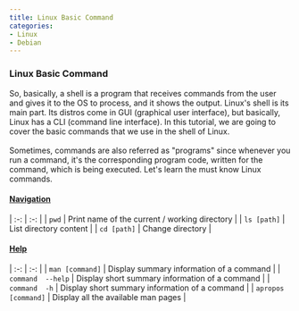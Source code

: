 ```yaml
---
title: Linux Basic Command
categories:
- Linux
- Debian
---
```


### Linux Basic Command

So, basically, a shell is a program that receives commands from the user and gives it to the OS to process, and it shows the output. Linux's shell is its main part. Its distros come in GUI (graphical user interface), but basically, Linux has a CLI (command line interface). In this tutorial, we are going to cover the basic commands that we use in the shell of Linux.
<br>
<br>
Sometimes, commands are also referred as "programs" since whenever you run a command, it's the corresponding program code, written for the command, which is being executed. Let's learn the must know Linux commands.
<br>

<h4><u> Navigation </u></h4>

| :-: | :-: |
| ```pwd``` | Print name of the current / working directory |
| ```ls [path]``` | List directory content |
| ```cd [path]``` | Change directory |

<h4><u> Help </u></h4>

| :-: | :-: |
| ```man [command]``` | Display summary information of a command |
| ```command  --help``` | Display short summary information of a command |
| ```command  -h``` | Display short summary information of a command |
| ```apropos [command]``` | Display all the available man pages |
